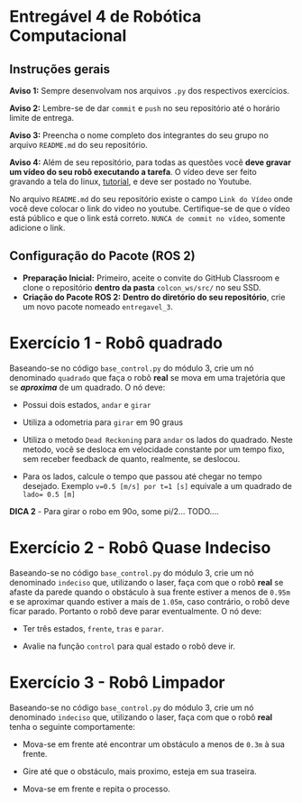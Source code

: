 # Entregável 4 de Robótica Computacional

## Instruções gerais

**Aviso 1:** Sempre desenvolvam nos arquivos `.py` dos respectivos exercícios.

**Aviso 2:** Lembre-se de dar `commit` e `push` no seu repositório até o horário limite de entrega.

**Aviso 3:** Preencha o nome completo dos integrantes do seu grupo no arquivo `README.md` do seu repositório.

**Aviso 4:** Além de seu repositório, para todas as questões você **deve gravar um vídeo do seu robô executando a tarefa**. O vídeo deve ser feito gravando a tela do linux, [tutorial](https://insper.github.io/robotica-computacional/screen_record/), e deve ser postado no Youtube. 

No arquivo `README.md` do seu repositório existe o campo `Link do Vídeo` onde você deve colocar o link do video no youtube. Certifique-se de que o vídeo está público e que o link está correto. `NUNCA de commit no vídeo`, somente adicione o link.

## Configuração do Pacote (ROS 2)

- **Preparação Inicial:** Primeiro, aceite o convite do GitHub Classroom e clone o repositório **dentro da pasta** `colcon_ws/src/` no seu SSD.
- **Criação do Pacote ROS 2:** **Dentro do diretório do seu repositório**, crie um novo pacote nomeado `entregavel_3`.

# Exercício 1 - Robô quadrado
Baseando-se no código `base_control.py` do módulo 3, crie um nó denominado `quadrado` que faça o robô **real** se mova em uma trajetória que se ***aproxima*** de um quadrado. O nó deve:

* Possui dois estados, `andar` e `girar`

* Utiliza a odometria para `girar` em 90 graus

* Utiliza o metodo `Dead Reckoning` para `andar` os lados do quadrado. Neste metodo, você se desloca em velocidade constante por um tempo fixo, sem receber feedback de quanto, realmente, se deslocou.

* Para os lados, calcule o tempo que passou até chegar no tempo desejado. Exemplo `v=0.5 [m/s] por t=1 [s]` equivale a um quadrado de `lado= 0.5 [m]`

**DICA 2** - Para girar o robo em 90o, some pi/2... TODO....







# Exercício 2 - Robô Quase Indeciso
Baseando-se no código `base_control.py` do módulo 3, crie um nó denominado `indeciso` que, utilizando o laser, faça com que o robô **real** se afaste da parede quando o obstáculo à sua frente estiver a menos de `0.95m` e se aproximar quando estiver a mais de `1.05m`, caso contrário, o robô deve ficar parado. Portanto o robô deve parar eventualmente. O nó deve:

* Ter três estados, `frente`, `tras` e `parar`.

* Avalie na função `control` para qual estado o robô deve ir.


# Exercício 3 - Robô Limpador
Baseando-se no código `base_control.py` do módulo 3, crie um nó denominado `indeciso` que, utilizando o laser, faça com que o robô **real** tenha o seguinte comportamente:

* Mova-se em frente até encontrar um obstáculo a menos de `0.3m` à sua frente.

* Gire até que o obstáculo, mais proximo, esteja em sua traseira.

* Mova-se em frente e repita o processo.